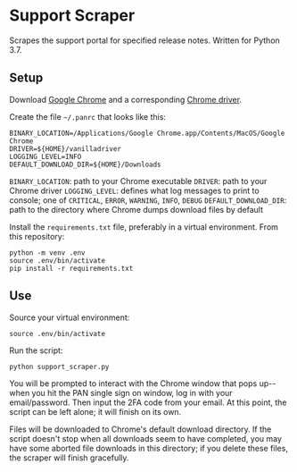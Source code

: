 # Support Scraper

Scrapes the support portal for specified release notes. Written for Python 3.7. 

## Setup
Download [Google Chrome](https://www.google.com/chrome/) and a corresponding [Chrome driver](https://sites.google.com/a/chromium.org/chromedriver/downloads).

Create the file `~/.panrc` that looks like this:
```
BINARY_LOCATION=/Applications/Google Chrome.app/Contents/MacOS/Google Chrome
DRIVER=${HOME}/vanilladriver
LOGGING_LEVEL=INFO
DEFAULT_DOWNLOAD_DIR=${HOME}/Downloads
```
`BINARY_LOCATION`: path to your Chrome executable
`DRIVER`: path to your Chrome driver
`LOGGING_LEVEL`: defines what log messages to print to console; one of `CRITICAL`, `ERROR`, `WARNING`, `INFO`, `DEBUG`
`DEFAULT_DOWNLOAD_DIR`: path to the directory where Chrome dumps download files by default

Install the `requirements.txt` file, preferably in a virtual environment. From this repository: 
```
python -m venv .env
source .env/bin/activate
pip install -r requirements.txt
```

## Use
Source your virtual environment:
```
source .env/bin/activate
```

Run the script:
```
python support_scraper.py
```
You will be prompted to interact with the Chrome window that pops up--when you hit the PAN single sign on window, log in with your email/password. Then input the 2FA code from your email. At this point, the script can be left alone; it will finish on its own.

Files will be downloaded to Chrome's default download directory. If the script doesn't stop when all downloads seem to have completed, you may have some aborted file downloads in this directory; if you delete these files, the scraper will finish gracefully.